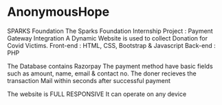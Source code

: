 # AnonymousHope
SPARKS Foundation
The Sparks Foundation Internship Project : Payment Gateway Integration
A Dynamic Website is used to collect Donation for Covid Victims.
Front-end : HTML, CSS, Bootstrap & Javascript
Back-end : PHP

The Database contains Razorpay
The payment method have basic fields such as amount, name, email & contact no.
The doner recieves the transaction Mail within seconds after successful payment

The website is FULL RESPONSIVE
It can operate on any device
